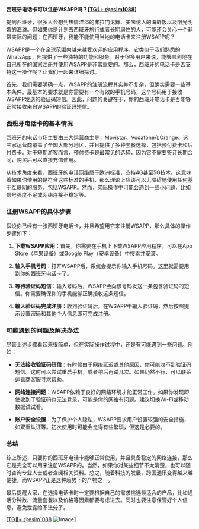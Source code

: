 **西班牙电话卡可以注册WSAPP吗？[[TG💪+ @esim1088](https://t.me/s/esim1088)]**

提到西班牙，很多人会想到热情洋溢的弗拉门戈舞、美味诱人的海鲜饭以及阳光明媚的海滩。但如果你是计划去西班牙旅行或者长期居住的人，可能还会关心一个非常实际的问题：在西班牙，我能不能使用当地的电话卡来注册WSAPP呢？

WSAPP是一个在全球范围内越来越受欢迎的应用程序，它类似于我们熟悉的WhatsApp，但提供了一些独特的功能和服务。对于很多用户来说，能够顺利地在自己所在的国家注册并使用WSAPP是非常重要的。那么，西班牙的电话卡是否支持这一操作呢？让我们一起来详细探讨。

首先，我们需要明确一点，WSAPP的注册流程其实并不复杂，但确实需要一些基本条件。最基本的要求就是你需要有一个有效的手机号码，这个号码用于接收WSAPP发送的验证码短信。因此，问题的关键在于，你的西班牙电话卡是否能够正常接收来自WSAPP的验证码短信。

### 西班牙电话卡的基本情况

西班牙的电话市场主要由三大运营商主导：Movistar、Vodafone和Orange。这三家运营商覆盖了全国大部分地区，并且提供了多种套餐选择，包括预付费卡和后付费卡。对于短期游客而言，预付费卡是最常见的选择，因为它不需要签订长期合同，购买后可以直接充值使用。

从技术角度来看，西班牙的电话网络属于欧洲标准，支持4G甚至5G技术。这意味着如果你使用的是符合这些标准的手机，那么理论上应该可以无障碍地使用任何基于互联网的服务，包括WSAPP。然而，实际操作中可能会遇到一些小问题，比如信号强度不足或网络连接不稳定等。

### 注册WSAPP的具体步骤

假设你已经有一张西班牙电话卡，并且希望用它来注册WSAPP，那么具体的操作步骤如下：

1. **下载WSAPP应用**：首先，你需要在手机上下载WSAPP应用程序。可以在App Store（苹果设备）或Google Play（安卓设备）中搜索并安装。
   
2. **输入手机号码**：打开WSAPP后，系统会提示你输入手机号码。这里就需要用到你的西班牙电话卡了。

3. **等待验证码短信**：输入号码后，WSAPP会向该号码发送一条包含验证码的短信。你需要确保你的手机能够正确接收这条短信。

4. **输入验证码完成注册**：收到验证码后，在WSAPP中输入验证码，然后按照提示设置密码和其他个人信息即可完成注册。

### 可能遇到的问题及解决办法

尽管上述步骤看起来很简单，但在实际操作过程中，还是有可能遇到一些问题。例如：

- **无法接收验证码短信**：有时候由于网络延迟或其他原因，你可能收不到验证码短信。这时可以尝试重启手机，或者稍后再试几次。如果仍然不行，可以联系运营商客服寻求帮助。
  
- **网络连接问题**：WSAPP依赖于良好的网络环境才能正常工作。如果你发现即使收到了验证码也无法登录，可能是你的网络有问题。建议切换Wi-Fi或移动数据试试看。

- **账户安全设置**：为了保护个人隐私，WSAPP要求用户设置较强的安全措施，如双重认证等。初次使用时可能会觉得有些繁琐，但这是必要的。

### 总结

综上所述，只要你的西班牙电话卡能够正常使用，并且具备稳定的网络连接，那么它是完全可以用来注册WSAPP的。当然，如果你对某些细节不太清楚，也可以随时咨询专业人士或者查阅相关资料。总之，随着科技的发展，跨国通讯变得越来越便捷，而WSAPP正是这种趋势下的产物之一。

最后提醒大家，在选择电话卡时一定要根据自己的需求挑选最适合的产品，比如通话分钟数、流量套餐以及价格等因素都要考虑进去。同时也要注意保管好个人信息，避免泄露给不法分子。

[[TG💪+ @esim1088](https://t.me/s/esim1088) ![Image](https://i.postimg.cc/4NQfJmqS/Snipaste-2025-05-13-00-14-12.png)]